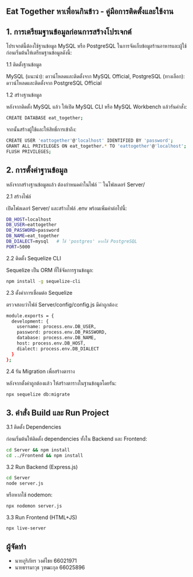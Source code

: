 ## Eat Together หาเพื่อนกินข้าว - คู่มือการติดตั้งและใช้งาน

## 1. การเตรียมฐานข้อมูลก่อนการสร้างโปรเจกต์

โปรเจกต์นี้ต้องใช้ฐานข้อมูล MySQL หรือ PostgreSQL ในการจัดเก็บข้อมูลร้านอาหารและผู้ใช้ ก่อนเริ่มต้นให้เตรียมฐานข้อมูลดังนี้:

1.1 ติดตั้งฐานข้อมูล

MySQL (แนะนำ): ดาวน์โหลดและติดตั้งจาก MySQL Official, PostgreSQL (ทางเลือก): ดาวน์โหลดและติดตั้งจาก PostgreSQL Official

1.2 สร้างฐานข้อมูล

หลังจากติดตั้ง MySQL แล้ว ให้เปิด MySQL CLI หรือ MySQL Workbench แล้วรันคำสั่ง:

```bash
CREATE DATABASE eat_together;
```

จากนั้นสร้างผู้ใช้และให้สิทธิ์การเข้าถึง:

```bash
CREATE USER 'eattogether'@'localhost' IDENTIFIED BY 'password';
GRANT ALL PRIVILEGES ON eat_together.* TO 'eattogether'@'localhost';
FLUSH PRIVILEGES;
```

## 2. การตั้งค่าฐานข้อมูล

หลังจากสร้างฐานข้อมูลแล้ว ต้องกำหนดค่าในไฟล์ `` ในโฟลเดอร์ Server/

2.1 สร้างไฟล์

เปิดโฟลเดอร์ Server/ และสร้างไฟล์ .env พร้อมเพิ่มค่าต่อไปนี้:

```bash
DB_HOST=localhost
DB_USER=eattogether
DB_PASSWORD=password
DB_NAME=eat_together
DB_DIALECT=mysql   # ใช้ 'postgres' หากใช้ PostgreSQL
PORT=5000
```

2.2 ติดตั้ง Sequelize CLI

Sequelize เป็น ORM ที่ใช้จัดการฐานข้อมูล:

```bash
npm install -g sequelize-cli
```

2.3 ตั้งค่าการเชื่อมต่อ Sequelize

ตรวจสอบว่าไฟล์ Server/config/config.js มีค่าถูกต้อง:

```bash
module.exports = {
  development: {
    username: process.env.DB_USER,
    password: process.env.DB_PASSWORD,
    database: process.env.DB_NAME,
    host: process.env.DB_HOST,
    dialect: process.env.DB_DIALECT
  }
};
```

2.4 รัน Migration เพื่อสร้างตาราง

หลังจากตั้งค่าถูกต้องแล้ว ให้สร้างตารางในฐานข้อมูลโดยรัน:

```bash
npx sequelize db:migrate
```

## 3. คำสั่ง Build และ Run Project

3.1 ติดตั้ง Dependencies

ก่อนเริ่มต้นให้ติดตั้ง dependencies ทั้งใน Backend และ Frontend:

```bash
cd Server && npm install
cd ../Frontend && npm install
```

3.2 Run Backend (Express.js)

```bash
cd Server
node server.js
```

หรือหากใช้ nodemon:

```bash
npx nodemon server.js
```

3.3 Run Frontend (HTML+JS)

```bash
npx live-server
```

## ผู้จัดทำ

- นายภูริภัทร วงศ์ไชย 66021971
- นายธรรมาวุธ วุฑฒะกุล 66025896